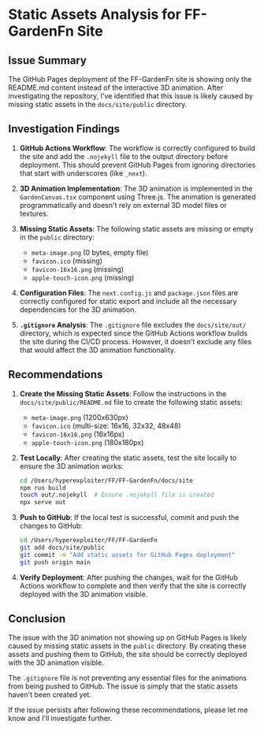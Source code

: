 # Static Assets Analysis for FF-GardenFn Site

## Issue Summary

The GitHub Pages deployment of the FF-GardenFn site is showing only the README.md content instead of the interactive 3D animation. After investigating the repository, I've identified that this issue is likely caused by missing static assets in the `docs/site/public` directory.

## Investigation Findings

1. **GitHub Actions Workflow**: The workflow is correctly configured to build the site and add the `.nojekyll` file to the output directory before deployment. This should prevent GitHub Pages from ignoring directories that start with underscores (like `_next`).

2. **3D Animation Implementation**: The 3D animation is implemented in the `GardenCanvas.tsx` component using Three.js. The animation is generated programmatically and doesn't rely on external 3D model files or textures.

3. **Missing Static Assets**: The following static assets are missing or empty in the `public` directory:
   - `meta-image.png` (0 bytes, empty file)
   - `favicon.ico` (missing)
   - `favicon-16x16.png` (missing)
   - `apple-touch-icon.png` (missing)

4. **Configuration Files**: The `next.config.js` and `package.json` files are correctly configured for static export and include all the necessary dependencies for the 3D animation.

5. **`.gitignore` Analysis**: The `.gitignore` file excludes the `docs/site/out/` directory, which is expected since the GitHub Actions workflow builds the site during the CI/CD process. However, it doesn't exclude any files that would affect the 3D animation functionality.

## Recommendations

1. **Create the Missing Static Assets**: Follow the instructions in the `docs/site/public/README.md` file to create the following static assets:
   - `meta-image.png` (1200x630px)
   - `favicon.ico` (multi-size: 16x16, 32x32, 48x48)
   - `favicon-16x16.png` (16x16px)
   - `apple-touch-icon.png` (180x180px)

2. **Test Locally**: After creating the static assets, test the site locally to ensure the 3D animation works:
   ```bash
   cd /Users/hyperexploiter/FF/FF-GardenFn/docs/site
   npm run build
   touch out/.nojekyll  # Ensure .nojekyll file is created
   npx serve out
   ```

3. **Push to GitHub**: If the local test is successful, commit and push the changes to GitHub:
   ```bash
   cd /Users/hyperexploiter/FF/FF-GardenFn
   git add docs/site/public
   git commit -m "Add static assets for GitHub Pages deployment"
   git push origin main
   ```

4. **Verify Deployment**: After pushing the changes, wait for the GitHub Actions workflow to complete and then verify that the site is correctly deployed with the 3D animation visible.

## Conclusion

The issue with the 3D animation not showing up on GitHub Pages is likely caused by missing static assets in the `public` directory. By creating these assets and pushing them to GitHub, the site should be correctly deployed with the 3D animation visible.

The `.gitignore` file is not preventing any essential files for the animations from being pushed to GitHub. The issue is simply that the static assets haven't been created yet.

If the issue persists after following these recommendations, please let me know and I'll investigate further.